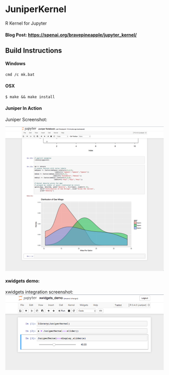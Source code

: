 # JuniperKernel
R Kernel for Jupyter

#### Blog Post: https://spenai.org/bravepineapple/jupyter_kernel/


## Build Instructions

#### Windows

```
cmd /c mk.bat
```

#### OSX

```
$ make && make install
```


#### Juniper In Action

Juniper Screenshot:

![](./extras/jnote.png)


#### xwidgets demo:

xwidgets integration screenshot:
![](./extras/xwidgets_demo.png)
